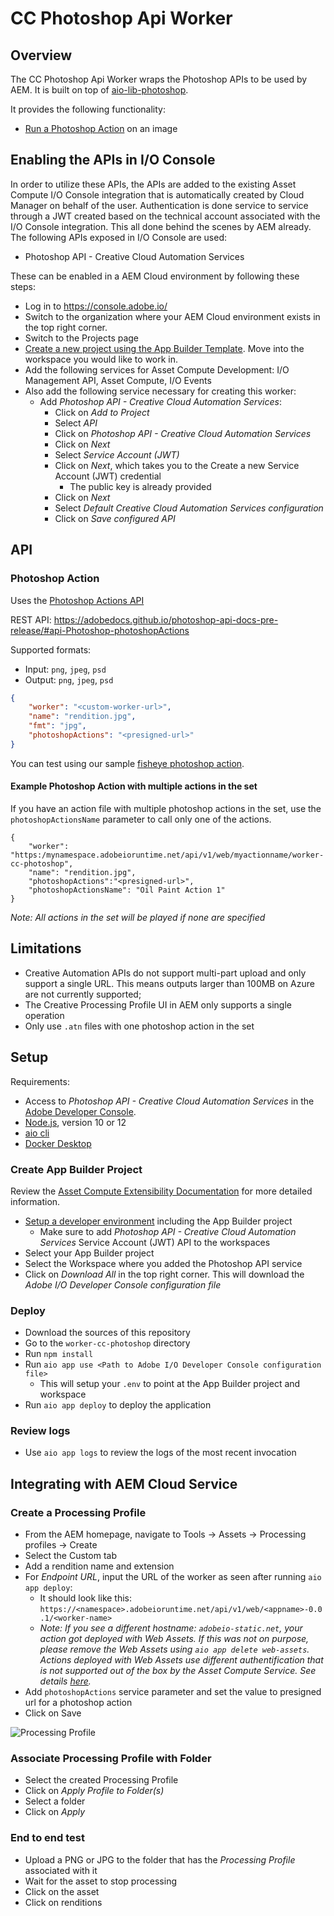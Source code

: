 # CC Photoshop Api Worker

## Overview

The CC Photoshop Api Worker wraps the Photoshop APIs to be used by AEM. It is built on top of [aio-lib-photoshop](https://github.com/adobe/aio-lib-photoshop-api).

It provides the following functionality:

- [Run a Photoshop Action](#photoshop-action) on an image

## Enabling the APIs in I/O Console

In order to utilize these APIs, the APIs are added to the existing Asset Compute I/O Console integration that is automatically created by Cloud Manager on behalf of the user. Authentication is done service to service through a JWT created based on the technical account associated with the I/O Console integration. This all done behind the scenes by AEM already. The following APIs exposed in I/O Console are used:

- Photoshop API - Creative Cloud Automation Services

These can be enabled in a AEM Cloud environment by following these steps:

- Log in to <https://console.adobe.io/>
- Switch to the organization where your AEM Cloud environment exists in the top right corner.
- Switch to the Projects page
- [Create a new project using the App Builder Template](https://experienceleague.adobe.com/docs/asset-compute/using/extend/setup-environment.html?lang=en). Move into the workspace you would like to work in.
- Add the following services for Asset Compute Development:  I/O Management API, Asset Compute, I/O Events
- Also add the following service necessary for creating this worker:
  - Add _Photoshop API - Creative Cloud Automation Services_:
    - Click on _Add to Project_
    - Select _API_
    - Click on _Photoshop API - Creative Cloud Automation Services_
    - Click on _Next_
    - Select _Service Account (JWT)_
    - Click on _Next_, which takes you to the Create a new Service Account (JWT) credential
      - The public key is already provided
    - Click on _Next_
    - Select _Default Creative Cloud Automation Services configuration_
    - Click on _Save configured API_

## API
### Photoshop Action

Uses the [Photoshop Actions API](https://github.com/adobe/aio-lib-photoshop-api#PhotoshopAPI+applyPhotoshopActions)

REST API: https://adobedocs.github.io/photoshop-api-docs-pre-release/#api-Photoshop-photoshopActions

Supported formats:

- Input: `png`, `jpeg`, `psd`
- Output: `png`, `jpeg`, `psd`

```json
{
    "worker": "<custom-worker-url>",
    "name": "rendition.jpg",
    "fmt": "jpg",
    "photoshopActions": "<presigned-url>"
}
```

You can test using our sample [fisheye photoshop action](./files/fisheye.atn).

#### Example Photoshop Action with multiple actions in the set
If you have an action file with multiple photoshop actions in the set, use the `photoshopActionsName` parameter to call only one of the actions.
```
{
    "worker": "https:/mynamespace.adobeioruntime.net/api/v1/web/myactionname/worker-cc-photoshop",
    "name": "rendition.jpg",
    "photoshopActions":"<presigned-url>",
    "photoshopActionsName": "Oil Paint Action 1"
}
```
_Note: All actions in the set will be played if none are specified_

## Limitations

- Creative Automation APIs do not support multi-part upload and only support a single URL. This means outputs larger than 100MB on Azure are not currently supported;
- The Creative Processing Profile UI in AEM only supports a single operation
- Only use `.atn` files with one photoshop action in the set


## Setup

Requirements:

- Access to _Photoshop API - Creative Cloud Automation Services_ in the [Adobe Developer Console](https://console.adobe.io).
- [Node.js](https://nodejs.org/en/), version 10 or 12
- [aio cli](https://github.com/adobe/aio-cli)
- [Docker Desktop](https://www.docker.com/products/docker-desktop)

### Create App Builder Project

Review the [Asset Compute Extensibility Documentation](https://experienceleague.adobe.com/docs/asset-compute/using/extend/understand-extensibility.html?lang=en#extend) for more detailed information.

- [Setup a developer environment](https://experienceleague.adobe.com/docs/asset-compute/using/extend/setup-environment.html?lang=en#extend) including the App Builder project
  - Make sure to add _Photoshop API - Creative Cloud Automation Services_ Service Account (JWT) API to the workspaces
- Select your App Builder project
- Select the Workspace where you added the Photoshop API service
- Click on _Download All_ in the top right corner. This will download the _Adobe I/O Developer Console configuration file_

### Deploy

- Download the sources of this repository
- Go to the `worker-cc-photoshop` directory
- Run `npm install`
- Run `aio app use <Path to Adobe I/O Developer Console configuration file>`
  - This will setup your `.env` to point at the App Builder project and workspace
- Run `aio app deploy` to deploy the application

### Review logs

- Use `aio app logs` to review the logs of the most recent invocation

## Integrating with AEM Cloud Service

### Create a Processing Profile

- From the AEM homepage, navigate to Tools -> Assets -> Processing profiles -> Create
- Select the Custom tab
- Add a rendition name and extension
- For _Endpoint URL_, input the URL of the worker as seen after running `aio app deploy`: 
   - It should look like this: `https://<namespace>.adobeioruntime.net/api/v1/web/<appname>-0.0.1/<worker-name>`
   - _Note: If you see a different hostname: `adobeio-static.net`, your action got deployed with Web Assets. If this was not on purpose, please remove the Web Assets using `aio app delete web-assets`. Actions deployed with Web Assets use different authentification that is not supported out of the box by the Asset Compute Service. See details [here](https://www.adobe.io/app-builder/docs/getting_started/common_troubleshooting/#action-authentication-errors)._
- Add `photoshopActions` service parameter and set the value to presigned url for a photoshop action
- Click on Save

![Processing Profile](./files/processingProfile.png)
  
### Associate Processing Profile with Folder

- Select the created Processing Profile
- Click on _Apply Profile to Folder(s)_
- Select a folder
- Click on _Apply_


### End to end test

- Upload a PNG or JPG to the folder that has the _Processing Profile_ associated with it
- Wait for the asset to stop processing
- Click on the asset
- Click on renditions